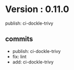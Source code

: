 # Version : 0.11.0

publish: ci-dockle-trivy

## commits

* publish: ci-dockle-trivy
* fix: lint
* add: ci-dockle-trivy

